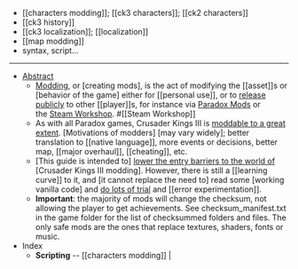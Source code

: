 - [[characters modding]]; [[ck3 characters]]; [[ck2 characters]]
- [[ck3 history]]
- [[ck3 localization]]; [[localization]]
- [[map modding]]
- syntax, script...
- ---
- [Abstract](https://ck3.paradoxwikis.com/Modding)
    - [Modding]([[modding]]), or [creating mods], is the act of modifying the [[asset]]s or [behavior of the game] either for [[personal use]], or to [release publicly](((r5AeYZqom))) to other [[player]]s, for instance via [Paradox Mods](https://mods.paradoxplaza.com/games/ck3) or the [Steam Workshop](https://steamcommunity.com/app/1158310/workshop/). #[[Steam Workshop]]
    - As with all Paradox games, Crusader Kings III is [moddable to a great extent]([[moddable]]). [Motivations of modders] [may vary widely]; better translation to [[native language]], more events or decisions, better map, [[major overhaul]], [[cheating]], etc.
    - [This guide is intended to] [lower the entry barriers to the world of](((Eu46_sor_))) [Crusader Kings III modding]. However, there is still a [[learning curve]] to it, and [it cannot replace the need to] read some [working vanilla code] and [do lots of trial]([[trial]]) and [[error experimentation]].
    - __Important__: the majority of mods will change the checksum, not allowing the player to get achievements. See checksum_manifest.txt in the game folder for the list of checksummed folders and files. The only safe mods are the ones that replace textures, shaders, fonts or music.
- Index
    - **Scripting** -- [[characters modding]] | 

